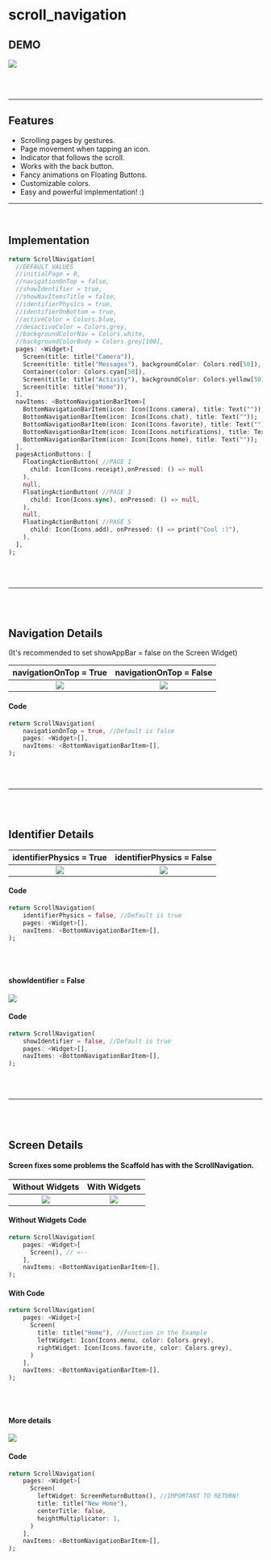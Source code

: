 # scroll_navigation

## DEMO

![](assets/readme/demo.gif)

<br><br>

---

## Features

- Scrolling pages by gestures.
- Page movement when tapping an icon.
- Indicator that follows the scroll.
- Works with the back button.
- Fancy animations on Floating Buttons.
- Customizable colors.
- Easy and powerful implementation! :)

---

<br>

## Implementation

```dart
return ScrollNavigation(
  //DEFAULT VALUES
  //initialPage = 0,
  //navigationOnTop = false,
  //showIdentifier = true,
  //showNavItemsTitle = false,
  //identifierPhysics = true,
  //identifierOnBottom = true,
  //activeColor = Colors.blue,
  //desactiveColor = Colors.grey,
  //backgroundColorNav = Colors.white,
  //backgroundColorBody = Colors.grey[100],
  pages: <Widget>[
    Screen(title: title("Camera")),
    Screen(title: title("Messages"), backgroundColor: Colors.red[50]),
    Container(color: Colors.cyan[50]),
    Screen(title: title("Activity"), backgroundColor: Colors.yellow[50]),
    Screen(title: title("Home")),
  ],
  navItems: <BottomNavigationBarItem>[
    BottomNavigationBarItem(icon: Icon(Icons.camera), title: Text(""));
    BottomNavigationBarItem(icon: Icon(Icons.chat), title: Text(""));
    BottomNavigationBarItem(icon: Icon(Icons.favorite), title: Text(""));
    BottomNavigationBarItem(icon: Icon(Icons.notifications), title: Text(""));
    BottomNavigationBarItem(icon: Icon(Icons.home), title: Text(""));
  ],
  pagesActionButtons: [
    FloatingActionButton( //PAGE 1
      child: Icon(Icons.receipt),onPressed: () => null
    ),
    null,
    FloatingActionButton( //PAGE 3
      child: Icon(Icons.sync), onPressed: () => null,
    ),
    null,
    FloatingActionButton( //PAGE 5
      child: Icon(Icons.add), onPressed: () => print("Cool :)"),
    ),
  ],
);
```

<br><br>

---

<br><br>

## Navigation Details

(It's recommended to set showAppBar = false on the Screen Widget)

|         navigationOnTop = True         |          navigationOnTop = False          |
| :------------------------------------: | :---------------------------------------: |
| ![](assets/readme/navigationOnTop.jpg) | ![](assets/readme/navigationOnBottom.jpg) |

#### Code

```dart
return ScrollNavigation(
    navigationOnTop = true, //Default is false
    pages: <Widget>[],
    navItems: <BottomNavigationBarItem>[],
);
```

<br><br>

---

<br><br>

## Identifier Details

|           identifierPhysics = True            |           identifierPhysics = False            |
| :-------------------------------------------: | :--------------------------------------------: |
| ![](assets/readme/indentifierPhysicsTrue.gif) | ![](assets/readme/indentifierPhysicsFalse.gif) |

#### Code

```dart
return ScrollNavigation(
    identifierPhysics = false, //Default is true
    pages: <Widget>[],
    navItems: <BottomNavigationBarItem>[],
);
```

<br><br>

#### showIdentifier = False

![](assets/readme/showIdentifierFalse.gif)

#### Code

```dart
return ScrollNavigation(
    showIdentifier = false, //Default is true
    pages: <Widget>[],
    navItems: <BottomNavigationBarItem>[],
);
```

<br><br>

---

<br><br>

## Screen Details

#### Screen fixes some problems the Scaffold has with the ScrollNavigation.

|               Without Widgets               |               With Widgets               |
| :-----------------------------------------: | :--------------------------------------: |
| ![](assets/readme/screenWithoutWidgets.jpg) | ![](assets/readme/screenWithWidgets.jpg) |

#### Without Widgets Code

```dart
return ScrollNavigation(
    pages: <Widget>[
      Screen(), // <--
    ],
    navItems: <BottomNavigationBarItem>[],
);
```

#### With Code

```dart
return ScrollNavigation(
    pages: <Widget>[
      Screen(
        title: title("Home"), //Function in the Example
        leftWidget: Icon(Icons.menu, color: Colors.grey),
        rightWidget: Icon(Icons.favorite, color: Colors.grey),
      )
    ],
    navItems: <BottomNavigationBarItem>[],
);
```

<br><br>

#### More details

![](assets/readme/screenMoreDetails.jpg)

#### Code

```dart
return ScrollNavigation(
    pages: <Widget>[
      Screen(
        leftWidget: ScreenReturnButton(), //IMPORTANT TO RETURN!
        title: title("New Home"),
        centerTitle: false,
        heightMultiplicator: 1,
      )
    ],
    navItems: <BottomNavigationBarItem>[],
);
```
